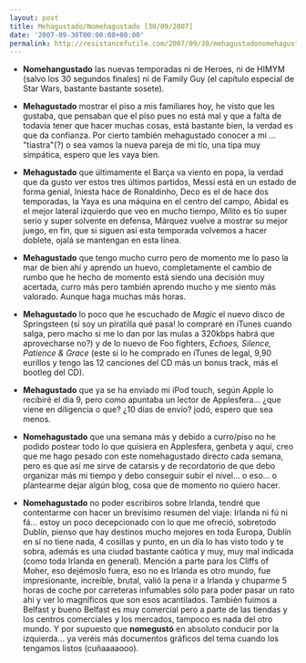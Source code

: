 ```yaml
---
layout: post
title: Mehagustado/Nomehagustado [30/09/2007]
date: '2007-09-30T00:00:00+00:00'
permalink: http://resistancefutile.com/2007/09/30/mehagustadonomehagustado-30092007/
---
```

- <strong>Nomehangustado</strong> las nuevas temporadas ni de Heroes, ni de HIMYM (salvo los 30 segundos finales) ni de Family Guy (el capítulo especial de Star Wars, bastante bastante sosete).

- <strong>Mehagustado</strong> mostrar el piso a mis familiares hoy, he visto que les gustaba, que pensaban que el piso pues no está mal y que a falta de todavía tener que hacer muchas cosas, está bastante bien, la verdad es que da confianza. Por cierto también mehagustado conocer a mi ... "tiastra"(?) o sea vamos la nueva pareja de mi tío, una tipa muy simpática, espero que les vaya bien. 

- <strong>Mehagustado</strong> que últimamente el Barça va viento en popa, la verdad que da gusto ver estos tres últimos partidos, Messi está en un estado de forma genial, Iniesta hace de Ronaldinho, Deco es el de hace dos temporadas, la Yaya es una máquina en el centro del campo, Abidal es el mejor lateral izquierdo que veo en mucho tiempo, Milito es tío super serio y super solvente en defensa, Márquez vuelve a mostrar su mejor juego, en fin, que si siguen así esta temporada volvemos a hacer doblete, ojalá se mantengan en esta línea.

- <strong>Mehagustado</strong> que tengo mucho curro pero de momento me lo paso la mar de bien ahí y aprendo un huevo, completamente el cambio de rumbo que he hecho de momento está siendo una decisión muy acertada, curro más pero también aprendo mucho y me siento más valorado. Aunque haga muchas más horas.

- <strong>Mehagustado</strong> lo poco que he escuchado de <em>Magic</em> el nuevo disco de Springsteen (sí soy un piratilla qué pasa! lo compraré en iTunes cuando salga, pero macho si me lo dan por las mulas a 320kbps habrá que aprovecharse no?) y de lo nuevo de Foo fighters, <em>Echoes, Silence, Patience & Grace</em> (este si lo he comprado en iTunes de legal, 9,90 eurillos y tengo las 12 canciones del CD más un bonus track, más el bootleg del CD).

- <strong>Mehagustado</strong> que ya se ha enviado mi iPod touch, según Apple lo recibiré el día 9, pero como apuntaba un lector de Applesfera... ¿que viene en diligencia o que? ¿10 días de envío? jodó, espero que sea menos.

- <strong>Nomehagustado</strong> que una semana más y debido a curro/piso no he podido postear todo lo que quisiera en Applesfera, genbeta y aquí, creo que me hago pesado con este nomehagustado directo cada semana, pero es que así me sirve de catarsis y de recordatorio de que debo organizar más mi tiempo y debo conseguir subir el nivel... o eso... o plantearme dejar algún blog, cosa que de momento no quiero hacer.

- <strong>Nomehagustado</strong> no poder escribiros sobre Irlanda, tendré que contentarme con hacer un brevísimo resumen del viaje: Irlanda ni fú ni fá... estoy un poco decepcionado con lo que me ofreció, sobretodo Dublín, pienso que hay destinos mucho mejores en toda Europa, Dublín en sí no tiene nada, 4 cosillas y punto, en un día lo has visto todo y te sobra, además es una ciudad bastante caótica y muy, muy mal indicada (como toda Irlanda en general). Mención a parte para los Cliffs of Moher, eso dejémoslo fuera, eso no es Irlanda es otro mundo, fue impresionante, increíble, brutal, valió la pena ir a Irlanda y chuparme 5 horas de coche por carreteras infumables sólo para poder pasar un rato ahí y ver lo magníficos que son esos acantilados. También fuimos a Belfast y bueno Belfast es muy comercial pero a parte de las tiendas y los centros comerciales y los mercados, tampoco es nada del otro mundo. Y por supuesto que <strong>nomegustó</strong> en absoluto conducir por la izquierda... ya veréis más documentos gráficos del tema cuando los tengamos listos (cuñaaaaooo). 
